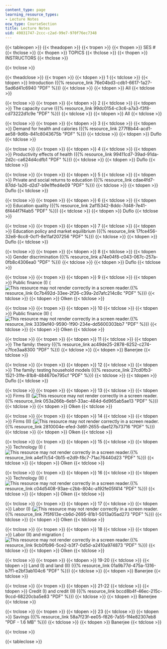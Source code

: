 ```yaml
---
content_type: page
learning_resource_types:
- Lecture Notes
ocw_type: CourseSection
title: Lecture Notes
uid: 49831747-2ccc-c2ad-99e7-970f76ec7348
---
```


{{< tableopen >}}
{{< theadopen >}}
{{< tropen >}}
{{< thopen >}}
SES #
{{< thclose >}}
{{< thopen >}}
TOPICS
{{< thclose >}}
{{< thopen >}}
INSTRUCTORS
{{< thclose >}}

{{< trclose >}}

{{< theadclose >}}
{{< tropen >}}
{{< tdopen >}}
1
{{< tdclose >}}
{{< tdopen >}}
Introduction ({{% resource_link 76e04bd3-cdb1-6617-1a27-5ad6d41c6940 "PDF" %}})
{{< tdclose >}}
{{< tdopen >}}
All
{{< tdclose >}}

{{< trclose >}}
{{< tropen >}}
{{< tdopen >}}
2
{{< tdclose >}}
{{< tdopen >}}
The capacity curve ({{% resource_link 99dc0154-c3c6-a7a3-f3f8-cd73222d1c9e "PDF" %}})
{{< tdclose >}}
{{< tdopen >}}
All
{{< tdclose >}}

{{< trclose >}}
{{< tropen >}}
{{< tdopen >}}
3
{{< tdclose >}}
{{< tdopen >}}
Demand for health and calories ({{% resource_link 277f8b44-acd1-ae58-9d6b-841c8043675b "PDF" %}})
{{< tdclose >}}
{{< tdopen >}}
Duflo
{{< tdclose >}}

{{< trclose >}}
{{< tropen >}}
{{< tdopen >}}
4
{{< tdclose >}}
{{< tdopen >}}
Productivity effects of health ({{% resource_link 99411cd7-39ad-91da-2d2c-ca624d4cdfb1 "PDF" %}})
{{< tdclose >}}
{{< tdopen >}}
Duflo
{{< tdclose >}}

{{< trclose >}}
{{< tropen >}}
{{< tdopen >}}
5
{{< tdclose >}}
{{< tdopen >}}
Private and social returns to education ({{% resource_link cdae4fd7-87dd-1a26-d2d7-b9e1ffed4e09 "PDF" %}})
{{< tdclose >}}
{{< tdopen >}}
Duflo
{{< tdclose >}}

{{< trclose >}}
{{< tropen >}}
{{< tdopen >}}
6
{{< tdclose >}}
{{< tdopen >}}
Education quality ({{% resource_link 2af15342-8ddc-7d48-7e41-6f444f7f4ab5 "PDF" %}})
{{< tdclose >}}
{{< tdopen >}}
Duflo
{{< tdclose >}}

{{< trclose >}}
{{< tropen >}}
{{< tdopen >}}
7
{{< tdclose >}}
{{< tdopen >}}
Education policy and market equilibrium ({{% resource_link 17fce456-32e8-8cc8-0cf1-8e11af207256 "PDF" %}})
{{< tdclose >}}
{{< tdopen >}}
Duflo
{{< tdclose >}}

{{< trclose >}}
{{< tropen >}}
{{< tdopen >}}
8
{{< tdclose >}}
{{< tdopen >}}
Gender discrimination ({{% resource_link a74e04f8-c043-067c-257a-0fb8c4306ea0 "PDF" %}})
{{< tdclose >}}
{{< tdopen >}}
Duflo
{{< tdclose >}}

{{< trclose >}}
{{< tropen >}}
{{< tdopen >}}
9
{{< tdclose >}}
{{< tdopen >}}
Public finance (I) (![This resource may not render correctly in a screen reader.](/images/inacessible.gif){{% resource_link 0c7b492d-33ee-2f26-c39a-2d7afc214c8c "PDF" %}})
{{< tdclose >}}
{{< tdopen >}}
Olken
{{< tdclose >}}

{{< trclose >}}
{{< tropen >}}
{{< tdopen >}}
10
{{< tdclose >}}
{{< tdopen >}}
Public finance (II) (![This resource may not render correctly in a screen reader.](/images/inacessible.gif){{% resource_link 3339ef40-9590-1f90-234e-dd5600303bb7 "PDF" %}})
{{< tdclose >}}
{{< tdopen >}}
Olken
{{< tdclose >}}

{{< trclose >}}
{{< tropen >}}
{{< tdopen >}}
11
{{< tdclose >}}
{{< tdopen >}}
The family: theory ({{% resource_link ac49de25-2878-6252-c274-c7fce3aa8300 "PDF" %}})
{{< tdclose >}}
{{< tdopen >}}
Banerjee
{{< tdclose >}}

{{< trclose >}}
{{< tropen >}}
{{< tdopen >}}
12
{{< tdclose >}}
{{< tdopen >}}
The family: testing household models ({{% resource_link 27cd0fb3-1521-31fe-81b8-484670e795cf "PDF" %}})
{{< tdclose >}}
{{< tdopen >}}
Duflo
{{< tdclose >}}

{{< trclose >}}
{{< tropen >}}
{{< tdopen >}}
13
{{< tdclose >}}
{{< tdopen >}}
Firms (I) (![This resource may not render correctly in a screen reader.](/images/inacessible.gif){{% resource_link 053a266b-6ebf-33ac-484d-6d965ab5ae13 "PDF" %}})
{{< tdclose >}}
{{< tdopen >}}
Olken
{{< tdclose >}}

{{< trclose >}}
{{< tropen >}}
{{< tdopen >}}
14
{{< tdclose >}}
{{< tdopen >}}
Firms (II) (![This resource may not render correctly in a screen reader.](/images/inacessible.gif){{% resource_link 2810004e-efed-3d6f-2655-dae127b73716 "PDF" %}})
{{< tdclose >}}
{{< tdopen >}}
Olken
{{< tdclose >}}

{{< trclose >}}
{{< tropen >}}
{{< tdopen >}}
15
{{< tdclose >}}
{{< tdopen >}}
Technology (I) (![This resource may not render correctly in a screen reader.](/images/inacessible.gif){{% resource_link a4ef7c54-0b15-e2d9-f8c7-71ac76440d23 "PDF" %}})
{{< tdclose >}}
{{< tdopen >}}
Olken
{{< tdclose >}}

{{< trclose >}}
{{< tropen >}}
{{< tdopen >}}
16
{{< tdclose >}}
{{< tdopen >}}
Technology (II) (![This resource may not render correctly in a screen reader.](/images/inacessible.gif){{% resource_link c04d5408-93ae-c2bb-804c-a192fe05f414 "PDF" %}})
{{< tdclose >}}
{{< tdopen >}}
Olken
{{< tdclose >}}

{{< trclose >}}
{{< tropen >}}
{{< tdopen >}}
17
{{< tdclose >}}
{{< tdopen >}}
Labor (I) (![This resource may not render correctly in a screen reader.](/images/inacessible.gif){{% resource_link 7f5f613e-cb6d-2695-81b1-5013a05ad273 "PDF" %}})
{{< tdclose >}}
{{< tdopen >}}
Olken
{{< tdclose >}}

{{< trclose >}}
{{< tropen >}}
{{< tdopen >}}
18
{{< tdclose >}}
{{< tdopen >}}
Labor (II) and migration (![This resource may not render correctly in a screen reader.](/images/inacessible.gif){{% resource_link 9cb0fb96-5ce2-b3f7-0d5d-a2410a974873 "PDF" %}})
{{< tdclose >}}
{{< tdopen >}}
Olken
{{< tdclose >}}

{{< trclose >}}
{{< tropen >}}
{{< tdopen >}}
19-20
{{< tdclose >}}
{{< tdopen >}}
Land (I) and land (II) ({{% resource_link 01a9b77d-475a-1316-b7f1-e2bf3ab104c6 "PDF" %}})
{{< tdclose >}}
{{< tdopen >}}
Banerjee
{{< tdclose >}}

{{< trclose >}}
{{< tropen >}}
{{< tdopen >}}
21-22
{{< tdclose >}}
{{< tdopen >}}
Credit (I) and credit (II) ({{% resource_link bccd8b4f-46ec-215c-9ccd-68220cba5e83 "PDF" %}})
{{< tdclose >}}
{{< tdopen >}}
Banerjee
{{< tdclose >}}

{{< trclose >}}
{{< tropen >}}
{{< tdopen >}}
23
{{< tdclose >}}
{{< tdopen >}}
Savings ({{% resource_link 58a7f23f-ee05-f826-7a55-1f4e82307eb8 "PDF - 1.6 MB" %}})
{{< tdclose >}}
{{< tdopen >}}
Banerjee
{{< tdclose >}}

{{< trclose >}}

{{< tableclose >}}